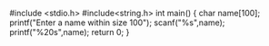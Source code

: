 #include <stdio.h>
#include<string.h>
int main()
{
  char name[100];
  printf("Enter a name within size 100");
  scanf("%s",name);
  printf("%20s",name);
  return 0;
}


